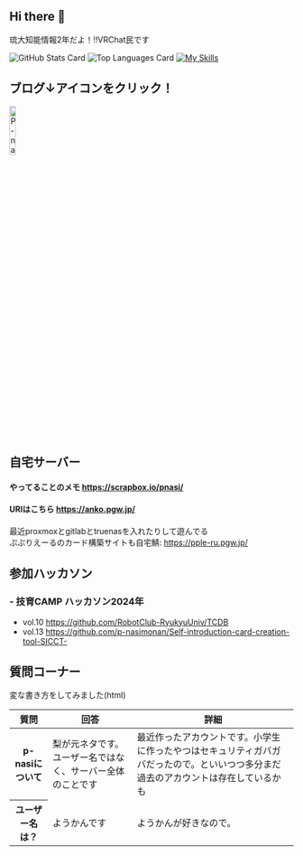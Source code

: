 ## Hi there 👋
琉大知能情報2年だよ！!!VRChat民です

![GitHub Stats Card](https://github-readme-stats.vercel.app/api?username=p-nasimonan)
![Top Languages Card](https://github-readme-stats.vercel.app/api/top-langs/?username=p-nasimonan)
[![My Skills](https://skillicons.dev/icons?i=react,nextjs,ts,js,html,css,java,vscode,vim,python,selenium,flask,git,gitlab,kubernetes,docker,c,linux,nginx,autocad,blender)](https://skillicons.dev)



## ブログ↓アイコンをクリック！
<a href = https://ie.u-ryukyu.ac.jp/p-nasi/>
<img src="https://ie.u-ryukyu.ac.jp/p-nasi/img/logo.png" width="15%" alt ="P-nasiブログ">
</a>

## 自宅サーバー
#### やってることのメモ  https://scrapbox.io/pnasi/

#### URIはこちら  https://anko.pgw.jp/
最近proxmoxとgitlabとtruenasを入れたりして遊んでる  
ぷぷりえーるのカード構築サイトも自宅鯖: https://pple-ru.pgw.jp/

## 参加ハッカソン
### - 技育CAMP ハッカソン2024年
  - vol.10 https://github.com/RobotClub-RyukyuUniv/TCDB
  - vol.13 https://github.com/p-nasimonan/Self-introduction-card-creation-tool-SICCT-

## 質問コーナー
変な書き方をしてみました(html)
<table>
<thead>
<tr>
  <th>質問</th>
  <th>回答</th>
  <th>詳細</th>
</tr>
</thead>
  <tr>
  <th>p-nasiについて</th>
  <td> 梨が元ネタです。ユーザー名ではなく、サーバー全体のことです</td>
  <td>最近作ったアカウントです。小学生に作ったやつはセキュリティガバガバだったので。といいつつ多分まだ過去のアカウントは存在しているかも</td>
  </tr>
  <tr>
  <th>ユーザー名は？</th>
  <td>ようかんです</td>
  <td>ようかんが好きなので。</td>
  </tr>
</table>



